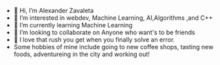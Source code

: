 - 👋 Hi, I’m Alexander Zavaleta
- 👀 I’m interested in webdev, Machine Learning, AI,Algorithms ,and C++
- 🌱 I’m currently learning Machine Learning
- 🌳 I’m looking to collaborate on Anyone who want's to be friends
- 💪 I love that rush you get when you finally solve an error.
- Some hobbies of mine include going to new coffee shops, tasting new foods, adventureing in the city and working out!

